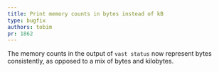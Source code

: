 ```yaml
---
title: Print memory counts in bytes instead of kB
type: bugfix
authors: tobim
pr: 1862
---
```


The memory counts in the output of `vast status` now represent bytes
consistently, as opposed to a mix of bytes and kilobytes.
